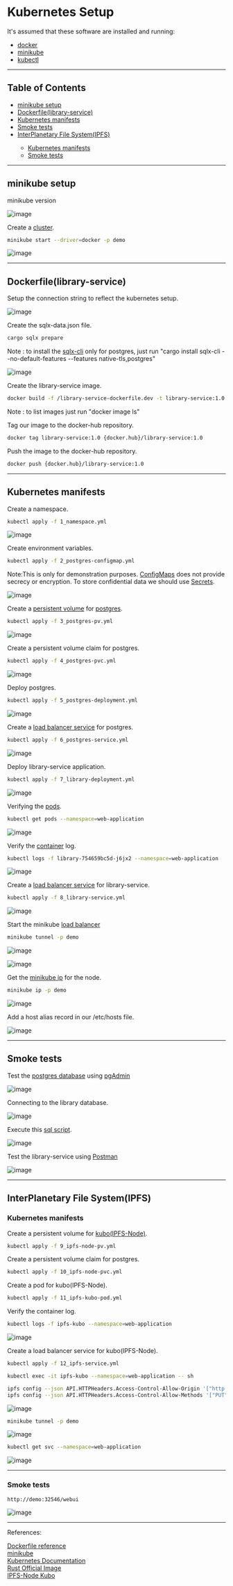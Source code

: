 # Kubernetes Setup

It's assumed that these software are installed and running:

<ul>
  <li><a href="https://docs.docker.com/engine/install/ubuntu/" target="_blank">docker</a></li>
  <li><a href="https://minikube.sigs.k8s.io/docs/start/" target="_blank">minikube</a></li>
  <li><a href="https://kubernetes.io/docs/tasks/tools/install-kubectl-linux/" target="_blank">kubectl</a></li>
</ul>
<hr>

## Table of Contents<br>
<ul>
  <li><a href="https://github.com/gcp-development/web-application/tree/main/kubernetes-setup#minikube-setup" target="_self">minikube setup</a></li>
  <li><a href="https://github.com/gcp-development/web-application/tree/main/kubernetes-setup#dockerfilelibrary-service" target="_self">Dockerfile(library-service)</a></li>
  <li><a href="https://github.com/gcp-development/web-application/tree/main/kubernetes-setup#kubernetes-manifests" target="_self">Kubernetes manifests</a></li>
  <li><a href="https://github.com/gcp-development/web-application/blob/main/kubernetes-setup/README.md#smoke-tests" target="_self">Smoke tests</a></li>
  <li><a href="https://github.com/gcp-development/web-application/blob/main/kubernetes-setup/README.md#interplanetary-file-systemipfs" target="_self"> InterPlanetary File System(IPFS)</a></li>
  <ul>
    <li><a href="https://github.com/gcp-development/web-application/blob/main/kubernetes-setup/README.md#kubernetes-manifests-1" target="_self">Kubernetes manifests</a></li>
    <li><a href="https://github.com/gcp-development/web-application/blob/main/kubernetes-setup/README.md#smoke-tests-1" target="_self">Smoke tests</a></li>
  </ul>
</ul>
<hr>

## minikube setup

minikube version

![image](https://user-images.githubusercontent.com/76512851/222912565-1742b8a7-2b23-45f2-9007-bb1ade990be1.png)

Create a [cluster](https://minikube.sigs.k8s.io/docs/commands/profile/).
```bash
minikube start --driver=docker -p demo
```
![image](https://user-images.githubusercontent.com/76512851/222913292-c33b7a20-b00f-49f8-a8df-3bca70837d51.png)

<hr>

## Dockerfile(library-service)

Setup the connection string to reflect the kubernetes setup.

![image](https://user-images.githubusercontent.com/76512851/222966080-9e1485a7-881c-40c1-b816-84b6dcdd8c5a.png)

Create the sqlx-data.json file.
```bash
cargo sqlx prepare
```
Note : to install the [sqlx-cli](https://crates.io/crates/sqlx-cli) only for postgres, just run "cargo install sqlx-cli --no-default-features --features native-tls,postgres"

![image](https://user-images.githubusercontent.com/76512851/222965937-03ce8a0e-0b0a-46e5-a84e-bafa57fc058f.png)

Create the library-service image.
```bash
docker build -f /library-service-dockerfile.dev -t library-service:1.0 .
```
Note : to list images just run "docker image ls"

Tag our image to the docker-hub repository.
```bash
docker tag library-service:1.0 {docker.hub}/library-service:1.0
```
Push the image to the docker-hub repository.
```bash
docker push {docker.hub}/library-service:1.0
```

<hr>

## Kubernetes manifests

Create a namespace.
```bash
kubectl apply -f 1_namespace.yml
```
![image](https://user-images.githubusercontent.com/76512851/222913681-a1d8f917-2fed-4ffa-8ded-90470a354d43.png)

Create environment variables.
```bash
kubectl apply -f 2_postgres-configmap.yml
```
Note:This is only for demonstration purposes. [ConfigMaps](https://kubernetes.io/docs/concepts/configuration/configmap/) does not provide secrecy or encryption. To store confidential data we should use [Secrets](https://kubernetes.io/docs/concepts/configuration/secret/).

![image](https://user-images.githubusercontent.com/76512851/222915388-f776f3bb-8ff3-478d-b3cf-a67b57582970.png)

Create a [persistent volume](https://kubernetes.io/docs/concepts/storage/persistent-volumes/) for [postgres](https://www.postgresql.org/).
```bash
kubectl apply -f 3_postgres-pv.yml
```

![image](https://user-images.githubusercontent.com/76512851/222915466-8ed1e363-85b4-46b6-92fd-70a4730ae031.png)

Create a persistent volume claim for postgres.
```bash
kubectl apply -f 4_postgres-pvc.yml
```

![image](https://user-images.githubusercontent.com/76512851/222915553-4752d118-04c8-4169-be83-260fd5d5564b.png)

Deploy postgres.
```bash
kubectl apply -f 5_postgres-deployment.yml
```
![image](https://user-images.githubusercontent.com/76512851/222915679-ebaec9de-6c94-4854-955e-ba37e7ca10e4.png)

Create a [load balancer service](https://kubernetes.io/docs/concepts/services-networking/service/#loadbalancer) for postgres.
```bash
kubectl apply -f 6_postgres-service.yml
```
![image](https://user-images.githubusercontent.com/76512851/222916006-6c6dd2f5-47ca-4198-b8a7-3149fd9f67f7.png)

Deploy library-service application.
```bash
kubectl apply -f 7_library-deployment.yml
```
![image](https://user-images.githubusercontent.com/76512851/222916452-2f891197-f1ef-4fda-89b6-9e6b158427ca.png)

Verifying the [pods](https://kubernetes.io/docs/concepts/workloads/pods/).
```bash
kubectl get pods --namespace=web-application
```
![image](https://user-images.githubusercontent.com/76512851/222916601-584276d3-9cc1-4cd7-8f29-150cb1a01613.png)

Verify the [container](https://kubernetes.io/docs/concepts/containers/) log.
```bash
kubectl logs -f library-754659bc5d-j6jx2 --namespace=web-application
```
![image](https://user-images.githubusercontent.com/76512851/222965759-62568463-ca39-4850-ab64-1cb53a0504f9.png)

Create a [load balancer service](https://kubernetes.io/docs/concepts/services-networking/service/#loadbalancer) for library-service.
```bash
kubectl apply -f 8_library-service.yml
```
![image](https://user-images.githubusercontent.com/76512851/222916925-22fc37a4-31c7-48e6-8a2a-dabdda858e63.png)

Start the minikube [load balancer](https://minikube.sigs.k8s.io/docs/handbook/accessing/#loadbalancer-access)
```bash
minikube tunnel -p demo
```
![image](https://user-images.githubusercontent.com/76512851/222916983-2ba9841a-32af-431e-b1f4-486f0ebfb031.png)

![image](https://user-images.githubusercontent.com/76512851/222917137-6a54dc5b-80f8-43b2-aaf1-d30603a270cb.png)

Get the [minikube ip](https://minikube.sigs.k8s.io/docs/commands/ip/) for the node.

```bash
minikube ip -p demo
```
![image](https://user-images.githubusercontent.com/76512851/222918074-f1a14a91-192e-4a80-809d-b57eac2dd91d.png)

Add a host alias record in our /etc/hosts file.

![image](https://user-images.githubusercontent.com/76512851/222917956-a33797a8-1061-460e-a8ab-82f928d9ddaa.png)

<hr>

## Smoke tests

Test the [postgres database](https://www.postgresql.org/) using [pgAdmin](https://www.pgadmin.org/download/)

![image](https://user-images.githubusercontent.com/76512851/222918441-29c02a2b-c556-46b9-9fe1-abe820a39527.png)

Connecting to the library database.

![image](https://user-images.githubusercontent.com/76512851/222918644-b17640c8-7c9d-451a-b407-a8a058a0d3b8.png)

Execute this [sql script](https://github.com/gcp-development/web-application/blob/main/library-service/src/model/sql_scripts/1_tbBooks.sql).

![image](https://user-images.githubusercontent.com/76512851/222968007-704da7cc-0d64-437e-ba5a-ecb5fff981fb.png)

Test the library-service using [Postman](https://www.postman.com/downloads/)

![image](https://user-images.githubusercontent.com/76512851/222967580-819bba06-fc85-476f-bd18-6cf88cf0bded.png)

<hr>

## InterPlanetary File System(IPFS)

### Kubernetes manifests

Create a persistent volume for [kubo(IPFS-Node)](https://github.com/ipfs/kubo).

```bash
kubectl apply -f 9_ipfs-node-pv.yml
```

Create a persistent volume claim for postgres.
```bash
kubectl apply -f 10_ipfs-node-pvc.yml
```

Create a pod for kubo(IPFS-Node).
```bash
kubectl apply -f 11_ipfs-kubo-pod.yml
```

Verify the container log.
```bash
kubectl logs -f ipfs-kubo --namespace=web-application
```

![image](https://user-images.githubusercontent.com/76512851/225724929-e14cfe9b-5a8f-4d40-92a7-c78e3175e977.png)

Create a load balancer service for kubo(IPFS-Node).

```bash
kubectl apply -f 12_ipfs-service.yml
```

```bash
kubectl exec -it ipfs-kubo --namespace=web-application -- sh
```

```bash
ipfs config --json API.HTTPHeaders.Access-Control-Allow-Origin '["http://demo:32546", "http://localhost:3000", "http://127.0.0.1:5001", "https://webui.ipfs.io"]'
ipfs config --json API.HTTPHeaders.Access-Control-Allow-Methods '["PUT", "POST"]'
```

![image](https://user-images.githubusercontent.com/76512851/225726020-10e02eca-f07d-4820-bf87-56c253c2e11a.png)

```bash
minikube tunnel -p demo
```

![image](https://user-images.githubusercontent.com/76512851/225727024-a42aa1cb-cab9-47ac-a81f-01d6f865ebc8.png)

```bash
kubectl get svc --namespace=web-application
```

![image](https://user-images.githubusercontent.com/76512851/225727587-a14f5f78-3bad-4799-ab92-ed46702da424.png)

<hr>

### Smoke tests

```bash
http://demo:32546/webui
```

![image](https://user-images.githubusercontent.com/76512851/225729134-923b2580-86a6-4821-a3a2-37b704beb288.png)


<hr>

References:<br>

[Dockerfile reference](https://docs.docker.com/engine/reference/builder/)<br>
[minikube](https://minikube.sigs.k8s.io/docs/)<br>
[Kubernetes Documentation](https://kubernetes.io/docs/home/)<br>
[Rust Official Image](https://hub.docker.com/_/rust)<br>
[IPFS-Node Kubo](https://github.com/ipfs/kubo#readme)
